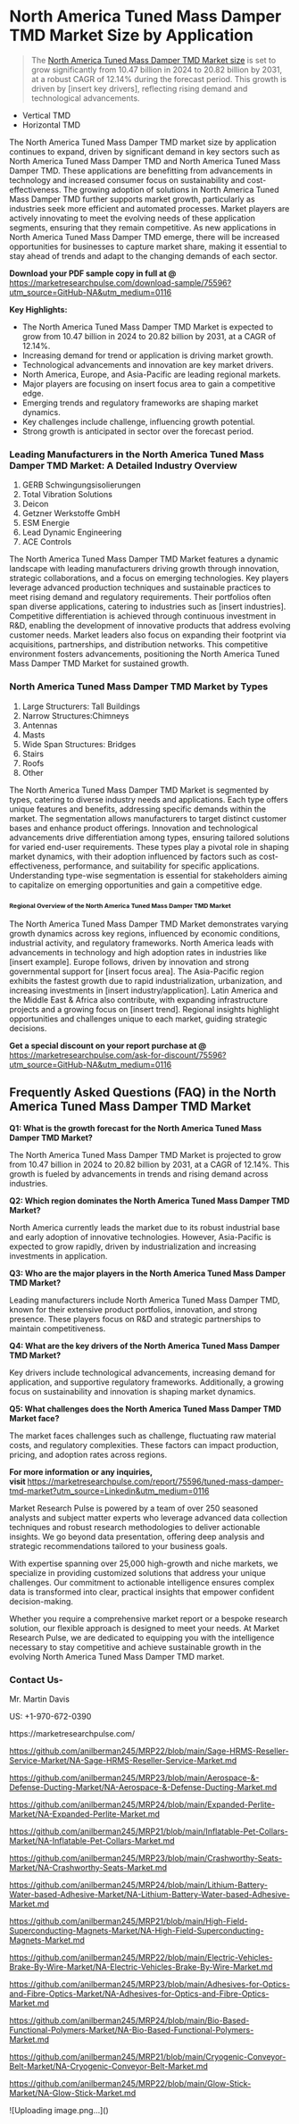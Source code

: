 <h1>North America Tuned Mass Damper TMD Market&nbsp;Size by Application</h1><blockquote><p>The <a href="https://marketresearchpulse.com/download-sample/75596?utm_source=GitHub-NA&amp;utm_medium=0116">North America Tuned Mass Damper TMD Market size</a> is set to grow significantly from 10.47 billion in 2024 to 20.82 billion by 2031, at a robust CAGR of 12.14% during the forecast period. This growth is driven by [insert key drivers], reflecting rising demand and technological advancements.</p></blockquote><ul><li>Vertical TMD<li> Horizontal TMD</li></ul><p>The North America Tuned Mass Damper TMD market size by application continues to expand, driven by significant demand in key sectors such as North America Tuned Mass Damper TMD and North America Tuned Mass Damper TMD. These applications are benefitting from advancements in technology and increased consumer focus on sustainability and cost-effectiveness. The growing adoption of solutions in North America Tuned Mass Damper TMD further supports market growth, particularly as industries seek more efficient and automated processes. Market players are actively innovating to meet the evolving needs of these application segments, ensuring that they remain competitive. As new applications in North America Tuned Mass Damper TMD emerge, there will be increased opportunities for businesses to capture market share, making it essential to stay ahead of trends and adapt to the changing demands of each sector.</p><p><strong>Download your PDF sample copy in full at @ </strong><a href="https://marketresearchpulse.com/download-sample/75596?utm_source=GitHub-NA&amp;utm_medium=0116">https://marketresearchpulse.com/download-sample/75596?utm_source=GitHub-NA&amp;utm_medium=0116</a></p><p><strong>Key Highlights: </strong></p><ul><li>The North America Tuned Mass Damper TMD Market is expected to grow from 10.47 billion in 2024 to 20.82 billion by 2031, at a CAGR of 12.14%.</li><li>Increasing demand for trend or application is driving market growth.</li><li>Technological advancements and innovation are key market drivers.</li><li>North America, Europe, and Asia-Pacific are leading regional markets.</li><li>Major players are focusing on insert focus area to gain a competitive edge.</li><li>Emerging trends and regulatory frameworks are shaping market dynamics.</li><li>Key challenges include challenge, influencing growth potential.</li><li>Strong growth is anticipated in sector over the forecast period.</li></ul><h3>Leading Manufacturers in the North America Tuned Mass Damper TMD Market: A Detailed Industry Overview</h3><ol><li>GERB Schwingungsisolierungen</li><li>Total Vibration Solutions</li><li>Deicon</li><li>Getzner Werkstoffe GmbH</li><li>ESM Energie</li><li>Lead Dynamic Engineering</li><li>ACE Controls</li></ol><div class="flex max-w-full flex-col flex-grow"><div class="min-h-8 text-message flex w-full flex-col items-end gap-2 whitespace-normal break-words [.text-message+&amp;]:mt-5" dir="auto" data-message-author-role="assistant" data-message-id="fd8432e4-4910-450d-b182-61b7bfb0a01f" data-message-model-slug="gpt-4o"><div class="flex w-full flex-col gap-1 empty:hidden first:pt-[3px]"><div class="markdown prose w-full break-words dark:prose-invert light"><p>The North America Tuned Mass Damper TMD Market features a dynamic landscape with leading manufacturers driving growth through innovation, strategic collaborations, and a focus on emerging technologies. Key players leverage advanced production techniques and sustainable practices to meet rising demand and regulatory requirements. Their portfolios often span diverse applications, catering to industries such as [insert industries]. Competitive differentiation is achieved through continuous investment in R&amp;D, enabling the development of innovative products that address evolving customer needs. Market leaders also focus on expanding their footprint via acquisitions, partnerships, and distribution networks. This competitive environment fosters advancements, positioning the North America Tuned Mass Damper TMD Market for sustained growth.</p></div></div></div></div><h3>North America Tuned Mass Damper TMD Market by Types</h3><ol><li>Large Structurers: Tall Buildings<li> Narrow Structures:Chimneys<li> Antennas<li> Masts<li> Wide Span Structures: Bridges<li> Stairs<li> Roofs<li> Other</li></ol><div class="flex max-w-full flex-col flex-grow"><div class="min-h-8 text-message flex w-full flex-col items-end gap-2 whitespace-normal break-words [.text-message+&amp;]:mt-5" dir="auto" data-message-author-role="assistant" data-message-id="084470be-0bb7-4664-bddf-5156b4f41249" data-message-model-slug="gpt-4o-mini"><div class="flex w-full flex-col gap-1 empty:hidden first:pt-[3px]"><div class="markdown prose w-full break-words dark:prose-invert light"><p>The North America Tuned Mass Damper TMD Market is segmented by types, catering to diverse industry needs and applications. Each type offers unique features and benefits, addressing specific demands within the market. The segmentation allows manufacturers to target distinct customer bases and enhance product offerings. Innovation and technological advancements drive differentiation among types, ensuring tailored solutions for varied end-user requirements. These types play a pivotal role in shaping market dynamics, with their adoption influenced by factors such as cost-effectiveness, performance, and suitability for specific applications. Understanding type-wise segmentation is essential for stakeholders aiming to capitalize on emerging opportunities and gain a competitive edge.</p></div></div></div></div><h3><span style="font-size: 11px;">Regional Overview of the North America Tuned Mass Damper TMD Market</span></h3><div class="flex max-w-full flex-col flex-grow"><div class="min-h-8 text-message flex w-full flex-col items-end gap-2 whitespace-normal break-words [.text-message+&amp;]:mt-5" dir="auto" data-message-author-role="assistant" data-message-id="e9038762-ce64-4e30-91c9-9bd413514231" data-message-model-slug="gpt-4o-mini"><div class="flex w-full flex-col gap-1 empty:hidden first:pt-[3px]"><div class="markdown prose w-full break-words dark:prose-invert light"><p>The North America Tuned Mass Damper TMD Market demonstrates varying growth dynamics across key regions, influenced by economic conditions, industrial activity, and regulatory frameworks. North America leads with advancements in technology and high adoption rates in industries like [insert example]. Europe follows, driven by innovation and strong governmental support for [insert focus area]. The Asia-Pacific region exhibits the fastest growth due to rapid industrialization, urbanization, and increasing investments in [insert industry/application]. Latin America and the Middle East &amp; Africa also contribute, with expanding infrastructure projects and a growing focus on [insert trend]. Regional insights highlight opportunities and challenges unique to each market, guiding strategic decisions.</p></div></div></div></div><p><strong>Get a special discount on your report purchase at @ </strong><a href="https://marketresearchpulse.com/ask-for-discount/75596?utm_source=GitHub-NA&amp;utm_medium=0116">https://marketresearchpulse.com/ask-for-discount/75596?utm_source=GitHub-NA&amp;utm_medium=0116</a></p><h2>Frequently Asked Questions (FAQ) in the North America Tuned Mass Damper TMD Market</h2><p><strong>Q1: What is the growth forecast for the North America Tuned Mass Damper TMD Market?</strong></p><p>The North America Tuned Mass Damper TMD Market is projected to grow from 10.47 billion in 2024 to 20.82 billion by 2031, at a CAGR of 12.14%. This growth is fueled by advancements in trends and rising demand across industries.</p><p><strong>Q2: Which region dominates the North America Tuned Mass Damper TMD Market?</strong></p><p>North America currently leads the market due to its robust industrial base and early adoption of innovative technologies. However, Asia-Pacific is expected to grow rapidly, driven by industrialization and increasing investments in application.</p><p><strong>Q3: Who are the major players in the North America Tuned Mass Damper TMD Market?</strong></p><p>Leading manufacturers include North America Tuned Mass Damper TMD, known for their extensive product portfolios, innovation, and strong presence. These players focus on R&amp;D and strategic partnerships to maintain competitiveness.</p><p><strong>Q4: What are the key drivers of the North America Tuned Mass Damper TMD Market?</strong></p><p>Key drivers include technological advancements, increasing demand for application, and supportive regulatory frameworks. Additionally, a growing focus on sustainability and innovation is shaping market dynamics.</p><p><strong>Q5: What challenges does the North America Tuned Mass Damper TMD Market face?</strong></p><p>The market faces challenges such as challenge, fluctuating raw material costs, and regulatory complexities. These factors can impact production, pricing, and adoption rates across regions.</p><p><strong>For more information or any inquiries, visit&nbsp;</strong><a href="https://marketresearchpulse.com/report/75596/tuned-mass-damper-tmd-market?utm_source=Linkedin&utm_medium=0116">https://marketresearchpulse.com/report/75596/tuned-mass-damper-tmd-market?utm_source=Linkedin&utm_medium=0116</a></p><p>Market Research Pulse is powered by a team of over 250 seasoned analysts and subject matter experts who leverage advanced data collection techniques and robust research methodologies to deliver actionable insights. We go beyond data presentation, offering deep analysis and strategic recommendations tailored to your business goals.</p><p>With expertise spanning over 25,000 high-growth and niche markets, we specialize in providing customized solutions that address your unique challenges. Our commitment to actionable intelligence ensures complex data is transformed into clear, practical insights that empower confident decision-making.</p><p>Whether you require a comprehensive market report or a bespoke research solution, our flexible approach is designed to meet your needs. At Market Research Pulse, we are dedicated to equipping you with the intelligence necessary to stay competitive and achieve sustainable growth in the evolving North America Tuned Mass Damper TMD market.</p><h3><strong>Contact Us-</strong></h3><p>Mr. Martin Davis</p><p>US: +1-970-672-0390</p><p>https://marketresearchpulse.com/</p><p><a href="https://github.com/anilberman245/MRP22/blob/main/Sage-HRMS-Reseller-Service-Market/NA-Sage-HRMS-Reseller-Service-Market.md">https://github.com/anilberman245/MRP22/blob/main/Sage-HRMS-Reseller-Service-Market/NA-Sage-HRMS-Reseller-Service-Market.md</a></p><p><a href="https://github.com/anilberman245/MRP23/blob/main/Aerospace-&-Defense-Ducting-Market/NA-Aerospace-&-Defense-Ducting-Market.md">https://github.com/anilberman245/MRP23/blob/main/Aerospace-&-Defense-Ducting-Market/NA-Aerospace-&-Defense-Ducting-Market.md</a></p><p><a href="https://github.com/anilberman245/MRP24/blob/main/Expanded-Perlite-Market/NA-Expanded-Perlite-Market.md">https://github.com/anilberman245/MRP24/blob/main/Expanded-Perlite-Market/NA-Expanded-Perlite-Market.md</a></p><p><a href="https://github.com/anilberman245/MRP21/blob/main/Inflatable-Pet-Collars-Market/NA-Inflatable-Pet-Collars-Market.md">https://github.com/anilberman245/MRP21/blob/main/Inflatable-Pet-Collars-Market/NA-Inflatable-Pet-Collars-Market.md</a></p><p><a href="https://github.com/anilberman245/MRP23/blob/main/Crashworthy-Seats-Market/NA-Crashworthy-Seats-Market.md">https://github.com/anilberman245/MRP23/blob/main/Crashworthy-Seats-Market/NA-Crashworthy-Seats-Market.md</a></p><p><a href="https://github.com/anilberman245/MRP24/blob/main/Lithium-Battery-Water-based-Adhesive-Market/NA-Lithium-Battery-Water-based-Adhesive-Market.md">https://github.com/anilberman245/MRP24/blob/main/Lithium-Battery-Water-based-Adhesive-Market/NA-Lithium-Battery-Water-based-Adhesive-Market.md</a></p><p><a href="https://github.com/anilberman245/MRP21/blob/main/High-Field-Superconducting-Magnets-Market/NA-High-Field-Superconducting-Magnets-Market.md">https://github.com/anilberman245/MRP21/blob/main/High-Field-Superconducting-Magnets-Market/NA-High-Field-Superconducting-Magnets-Market.md</a></p><p><a href="https://github.com/anilberman245/MRP22/blob/main/Electric-Vehicles-Brake-By-Wire-Market/NA-Electric-Vehicles-Brake-By-Wire-Market.md">https://github.com/anilberman245/MRP22/blob/main/Electric-Vehicles-Brake-By-Wire-Market/NA-Electric-Vehicles-Brake-By-Wire-Market.md</a></p><p><a href="https://github.com/anilberman245/MRP23/blob/main/Adhesives-for-Optics-and-Fibre-Optics-Market/NA-Adhesives-for-Optics-and-Fibre-Optics-Market.md">https://github.com/anilberman245/MRP23/blob/main/Adhesives-for-Optics-and-Fibre-Optics-Market/NA-Adhesives-for-Optics-and-Fibre-Optics-Market.md</a></p><p><a href="https://github.com/anilberman245/MRP24/blob/main/Bio-Based-Functional-Polymers-Market/NA-Bio-Based-Functional-Polymers-Market.md">https://github.com/anilberman245/MRP24/blob/main/Bio-Based-Functional-Polymers-Market/NA-Bio-Based-Functional-Polymers-Market.md</a></p><p><a href="https://github.com/anilberman245/MRP21/blob/main/Cryogenic-Conveyor-Belt-Market/NA-Cryogenic-Conveyor-Belt-Market.md">https://github.com/anilberman245/MRP21/blob/main/Cryogenic-Conveyor-Belt-Market/NA-Cryogenic-Conveyor-Belt-Market.md</a></p><p><a href="https://github.com/anilberman245/MRP22/blob/main/Glow-Stick-Market/NA-Glow-Stick-Market.md">https://github.com/anilberman245/MRP22/blob/main/Glow-Stick-Market/NA-Glow-Stick-Market.md</a></p>
![Uploading image.png…]()
